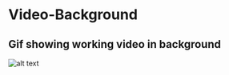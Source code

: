 # Video-Background


## Gif showing working video in background

![alt text](https://github.com/jaskaran1989/Video-Background/blob/master/screen1.gif)

